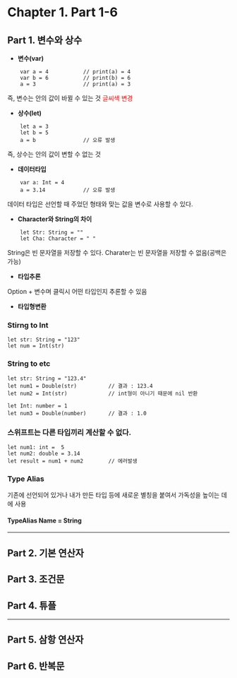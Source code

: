 # Chapter 1. Part 1-6


## Part 1. 변수와 상수

- __변수(var)__
~~~
    var a = 4           // print(a) = 4
    var b = 6           // print(b) = 6
    a = 3               // print(a) = 3
~~~

즉, 변수는 안의 값이 바뀔 수 있는 것
<span style="color:red"> 글씨색 변경 </span>


- __상수(let)__
~~~
    let a = 3
    let b = 5 
    a = b               // 오류 발생
~~~
즉, 상수는 안의 값이 변할 수 없는 것



- __데이터타입__
~~~
    var a: Int = 4
    a = 3.14            // 오류 발생
~~~

데이터 타입은 선언할 때 주었던 형태와 맞는 값을 변수로 사용할 수 있다.



- __Character와 String의 차이__
~~~
    let Str: String = ""
    let Cha: Character = " "
~~~    
String은 빈 문자열을 저장할 수 있다.
Charater는 빈 문자열을 저장할 수 없음(공백은 가능)



- __타입추론__

Option + 변수며 클릭시 어떤 타입인지 추론할 수 있음

- __타입형변환__
### Stirng to Int 

    let str: String = "123"
    let num = Int(str)


### String to etc

    let str: String = "123.4"
    let num1 = Double(str)          // 결과 : 123.4
    let num2 = Int(str)             // int형이 아니기 때문에 nil 반환
    
    let Int: number = 1
    let num3 = Double(number)       // 결과 : 1.0


### 스위프트는 다른 타입끼리 계산할 수 없다. 

    let num1: int =  5
    let num2: double = 3.14
    let result = num1 + num2        // 에러발생


### Type Alias
기존에 선언되어 있거나 내가 만든 타입 등에 새로운 별칭을 붙여서 가독성을 높이는 데에 사용

#### TypeAlias Name = String

---
## Part 2. 기본 연산자
## Part 3. 조건문

## Part 4. 튜플

---
## Part 5. 삼항 연산자
## Part 6. 반복문


